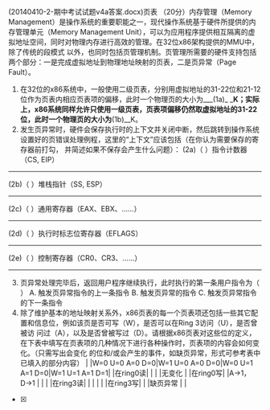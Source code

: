 (20140410-2-期中考试试题v4a答案.docx)页表
（20分）内存管理（Memory Management）是操作系统的重要职能之一，现代操作系统基于硬件所提供的内存管理单元（Memory
Management Unit），可以为应用程序提供相互隔离的虚拟地址空间，同时对物理内存进行高效的管理。在32位x86架构提供的MMU中，除了传统的段模式
以外，也同时包括页管理机制。页管理所需要的硬件支持包括两个部分：一是完成虚拟地址到物理地址映射的页表，二是页异常（Page Fault）。
1) 在32位的x86系统中，一般使用二级页表，分别用虚拟地址的31-22位和21-12位作为页表内相应页表项的偏移，此时一个物理页的大小为___(1a)_
___K；实际上，x86系统同样允许只使用一级页表，页表项偏移仍然取虚拟地址的31-22位，此时一个物理页的大小为__(1b)__K。
2) 发生页异常时，硬件会保存执行时的上下文并关闭中断，然后跳转到操作系统设置好的页错误处理例程，这里的“上下文”应该包括（在你认为需要保存的寄存器前打勾，
并简述如果不保存会产生什么问题）：
(2a)（ ）指令计数器（CS, EIP）
_______________________________________________________________
(2b)（ ）堆栈指针（SS, ESP）
_______________________________________________________________
(2c)（ ）通用寄存器（EAX、EBX、……）
_______________________________________________________________
(2d)（ ）执行时标志位寄存器（EFLAGS）
_______________________________________________________________
(2e)（ ）控制寄存器（CR0、CR3、……）
_______________________________________________________________
3) 页异常处理完毕后，返回用户程序继续执行，此时执行的第一条用户指令为（ ）
A. 触发页异常指令的上一条指令
B. 触发页异常的指令
C. 触发页异常指令的下一条指令
4) 除了维护基本的地址映射关系外，x86页表的每一个页表项还包括一些其它配置和信息位，例如该页是否可写（W），是否可以在Ring 3访问（U），是否曾被访
问过（A），以及是否曾被写过（D）。请根据x86页表对这些位的定义，在下表中填写在页表项的几种情况下进行各种操作时，页表项的内容会如何变化。（只需写出会变化
的位和/或会产生的事件，如缺页异常，形式可参考表中已填入的部分内容）
| |W=0 U=0 A=0 D=0|W=1 U=0 A=0 D=0|W=0 U=1 A=1 D=0|W=1 U=1 A=1 D=1|
|在ring0读| | | |无变化 |
|在ring0写| |A→1，D→1 | | |
|在ring3读| | | | |
|在ring3写| | |缺页异常 | |  
- [x]  

